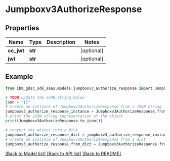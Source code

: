 # Jumpboxv3AuthorizeResponse


## Properties

Name | Type | Description | Notes
------------ | ------------- | ------------- | -------------
**cc_jwt** | **str** |  | [optional] 
**jwt** | **str** |  | [optional] 

## Example

```python
from ibm_gdsc_sdk_saas.models.jumpboxv3_authorize_response import Jumpboxv3AuthorizeResponse

# TODO update the JSON string below
json = "{}"
# create an instance of Jumpboxv3AuthorizeResponse from a JSON string
jumpboxv3_authorize_response_instance = Jumpboxv3AuthorizeResponse.from_json(json)
# print the JSON string representation of the object
print(Jumpboxv3AuthorizeResponse.to_json())

# convert the object into a dict
jumpboxv3_authorize_response_dict = jumpboxv3_authorize_response_instance.to_dict()
# create an instance of Jumpboxv3AuthorizeResponse from a dict
jumpboxv3_authorize_response_from_dict = Jumpboxv3AuthorizeResponse.from_dict(jumpboxv3_authorize_response_dict)
```
[[Back to Model list]](../README.md#documentation-for-models) [[Back to API list]](../README.md#documentation-for-api-endpoints) [[Back to README]](../README.md)



